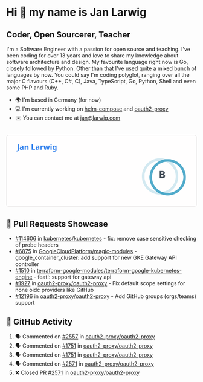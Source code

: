 # Hi 👋 my name is Jan Larwig

## Coder, Open Sourcerer, Teacher

I'm a Software Engineer with a passion for open source and teaching. I've been coding for over 13 years and love to share my knowledge about software architecture and design. My favourite language right now is Go, closely followed by Python. Other than that I've used quite a mixed bunch of languages by now. You could say I'm coding polyglot, ranging over all the major C flavours (C++, C#, C), Java, TypeScript, Go, Python, Shell and even some PHP and Ruby.

- 🌍 I'm based in Germany (for now)
- 💻 I'm currently working on [helm-compose](https://seacrew.github.io/helm-compose/) and [oauth2-proxy](https://github.com/oauth2-proxy/oauth2-proxy)
- ✉️ You can contact me at [jan@larwig.com](mailto:jan@larwig.com)

<br>

<a href="https://github.com/anuraghazra/github-readme-stats">
  <picture>
    <source
      srcset="https://raw.githubusercontent.com/tuunit/tuunit/main/general_dark.svg" 
      media="(prefers-color-scheme: dark)" 
    />
    <source
      srcset="https://raw.githubusercontent.com/tuunit/tuunit/main/general_light.svg" 
      media="(prefers-color-scheme: light), (prefers-color-scheme: no-preference)" 
    />
    <img src="https://raw.githubusercontent.com/tuunit/tuunit/main/general_light.svg" />
  </picture>
</a>

## 🔧 Pull Requests Showcase

- [#114606](https://github.com/kubernetes/kubernetes/issues/114606) in [kubernetes/kubernetes](https://github.com/kubernetes/kubernetes) - fix: remove case sensitive checking of probe headers
- [#6875](https://github.com/GoogleCloudPlatform/magic-modules/pull/6875) in [GoogleCloudPlatform/magic-modules](https://github.com/GoogleCloudPlatform/magic-modules) - google_container_cluster: add support for new GKE Gateway API controller
- [#1510](https://github.com/terraform-google-modules/terraform-google-kubernetes-engine/pull/1510) in [terraform-google-modules/terraform-google-kubernetes-engine](https://github.com/terraform-google-modules/terraform-google-kubernetes-engine) - feat!: support for gateway api
- [#1927](https://github.com/oauth2-proxy/oauth2-proxy/issues/1927) in [oauth2-proxy/oauth2-proxy](https://github.com/oauth2-proxy/oauth2-proxy) - Fix default scope settings for none oidc providers like GitHub
- [#12196](https://github.com/oauth2-proxy/oauth2-proxy/issues/2196) in [oauth2-proxy/oauth2-proxy](https://github.com/oauth2-proxy/oauth2-proxy) - Add GitHub groups (orgs/teams) support

## 🔔 GitHub Activity

<!--START_SECTION:activity-->
1. 🗣 Commented on [#2557](https://github.com/oauth2-proxy/oauth2-proxy/issues/2557#issuecomment-2021514451) in [oauth2-proxy/oauth2-proxy](https://github.com/oauth2-proxy/oauth2-proxy)
2. 🗣 Commented on [#1751](https://github.com/oauth2-proxy/oauth2-proxy/pull/1751#issuecomment-2021507611) in [oauth2-proxy/oauth2-proxy](https://github.com/oauth2-proxy/oauth2-proxy)
3. 🗣 Commented on [#1751](https://github.com/oauth2-proxy/oauth2-proxy/pull/1751#issuecomment-2021506446) in [oauth2-proxy/oauth2-proxy](https://github.com/oauth2-proxy/oauth2-proxy)
4. 🗣 Commented on [#2571](https://github.com/oauth2-proxy/oauth2-proxy/pull/2571#issuecomment-2021487501) in [oauth2-proxy/oauth2-proxy](https://github.com/oauth2-proxy/oauth2-proxy)
5. ❌ Closed PR [#2571](https://github.com/oauth2-proxy/oauth2-proxy/pull/2571) in [oauth2-proxy/oauth2-proxy](https://github.com/oauth2-proxy/oauth2-proxy)
<!--END_SECTION:activity-->
